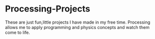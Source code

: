 # Processing-Projects
These are just fun,little projects I have made in my free time. 
Processing allows me to apply programming and physics concepts and watch them come to life. 
